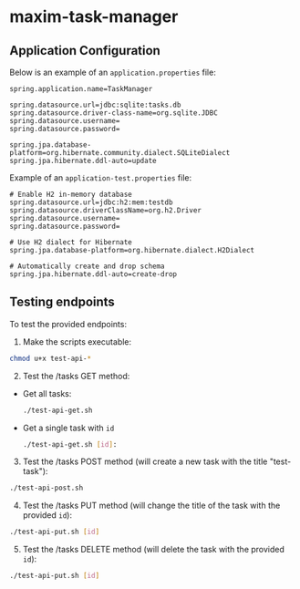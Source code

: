 # maxim-task-manager

## Application Configuration

Below is an example of an `application.properties` file:

```properties
spring.application.name=TaskManager

spring.datasource.url=jdbc:sqlite:tasks.db
spring.datasource.driver-class-name=org.sqlite.JDBC
spring.datasource.username=
spring.datasource.password=

spring.jpa.database-platform=org.hibernate.community.dialect.SQLiteDialect
spring.jpa.hibernate.ddl-auto=update
```

Example of an `application-test.properties` file:
```properties
# Enable H2 in-memory database
spring.datasource.url=jdbc:h2:mem:testdb
spring.datasource.driverClassName=org.h2.Driver
spring.datasource.username=
spring.datasource.password=

# Use H2 dialect for Hibernate
spring.jpa.database-platform=org.hibernate.dialect.H2Dialect

# Automatically create and drop schema
spring.jpa.hibernate.ddl-auto=create-drop
```

## Testing endpoints

To test the provided endpoints:
1. Make the scripts executable:
```bash
chmod u+x test-api-*
```
2. Test the /tasks GET method:
- Get all tasks:
  ```bash
  ./test-api-get.sh
  ```
- Get a single task with `id`
  ```bash
  ./test-api-get.sh [id]:
  ```
3. Test the /tasks POST method (will create a new task with the title "test-task"):
```bash
./test-api-post.sh
```
4. Test the /tasks PUT method (will change the title of the task with the provided `id`):
```bash
./test-api-put.sh [id]
```
5. Test the /tasks DELETE method (will delete the task with the provided `id`):
```bash
./test-api-put.sh [id]
```
